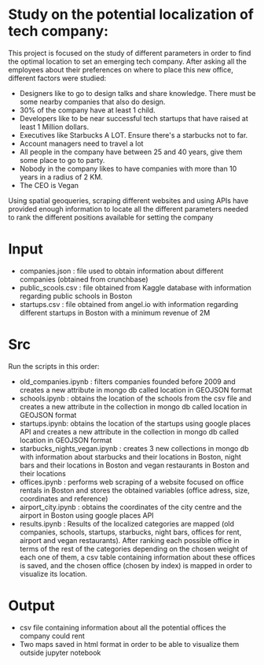 # Study on the potential localization of tech company:

This project is focused on the study of different parameters in order to find the optimal location to set an emerging tech company.
After asking all the employees about their preferences on where to place this new office, different factors were studied:
-  Designers like to go to design talks and share knowledge. There must be some nearby companies that also do design.
- 30% of the company have at least 1 child.
- Developers like to be near successful tech startups that have raised at least 1 Million dollars.
- Executives like Starbucks A LOT. Ensure there's a starbucks not to far.
- Account managers need to travel a lot
- All people in the company have between 25 and 40 years, give them some place to go to party.
- Nobody in the company likes to have companies with more than 10 years in a radius of 2 KM.
- The CEO is Vegan

Using spatial geoqueries, scraping different websites and using APIs have provided enough information to locate all the different parameters needed to rank the different positions available for setting the company

# Input

- companies.json : file used to obtain information about different companies (obtained from crunchbase)
- public_scools.csv : file obtained from Kaggle database with information regarding public schools in Boston
- startups.csv :  file obtained from angel.io with information regarding different startups in Boston with a minimum revenue of 2M

# Src

Run the scripts in this order:

- old_companies.ipynb : filters companies founded before 2009 and creates a new attribute in mongo db called location in GEOJSON format
- schools.ipynb : obtains the location of the schools from the csv file and creates a new attribute in the collection in mongo db called location in GEOJSON format
- startups.ipynb: obtains the location of the startups using google places API and creates a new attribute in the collection in mongo db called location in GEOJSON format
- starbucks_nights_vegan.ipynb : creates 3 new collections in mongo db with information about starbucks and their locations in Boston, night bars and their locations in Boston and vegan restaurants in Boston and their locations
- offices.ipynb : performs web scraping of a website focused on office rentals in Boston and stores the obtained variables (office adress, size, coordinates and reference)
- airport_city.ipynb : obtains the coordinates of the city centre and the airport in Boston using google places API
- results.ipynb : Results of the localized categories are mapped (old companies, schools, startups, starbucks, night bars, offices for rent, airport and vegan restaurants).
After ranking each possible office in terms of the rest of the categories depending on the chosen weight of each one of them, a csv table containing information about these offices is saved, and the chosen office (chosen by index) is mapped  in order to visualize its location.

# Output

- csv file containing information about all the potential offices the company could rent
- Two maps saved in html format in order to be able to visualize them outside jupyter notebook